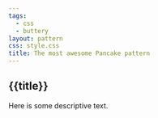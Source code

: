 ```yaml
---
tags:
  - css
  - buttery
layout: pattern
css: style.css
title: The most awesome Pancake pattern
---
```


## {{title}}

Here is some descriptive text.
